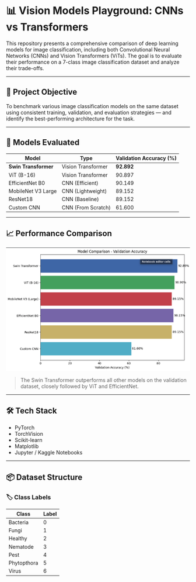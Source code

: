 # 📊 Vision Models Playground: CNNs vs Transformers

This repository presents a comprehensive comparison of deep learning models for image classification, including both Convolutional Neural Networks (CNNs) and Vision Transformers (ViTs). The goal is to evaluate their performance on a 7-class image classification dataset and analyze their trade-offs.

---

## 🧠 Project Objective

To benchmark various image classification models on the same dataset using consistent training, validation, and evaluation strategies — and identify the best-performing architecture for the task.

---

## 🚀 Models Evaluated

| Model                | Type                | Validation Accuracy (%) |
|---------------------|---------------------|--------------------------|
| **Swin Transformer**     | Vision Transformer   | **92.892**               |
| ViT (B-16)           | Vision Transformer   | 90.897                   |
| EfficientNet B0      | CNN (Efficient)      | 90.149                   |
| MobileNet V3 Large   | CNN (Lightweight)    | 89.152                   |
| ResNet18             | CNN (Baseline)       | 89.152                   |
| Custom CNN           | CNN (From Scratch)   | 61.600                   |

---

## 📈 Performance Comparison

![Model Accuracy Comparison](./accuracies.png)

> The Swin Transformer outperforms all other models on the validation dataset, closely followed by ViT and EfficientNet.

---

## 🛠️ Tech Stack

- PyTorch
- TorchVision
- Scikit-learn
- Matplotlib
- Jupyter / Kaggle Notebooks

---

## 📦 Dataset Structure

### 🏷️ Class Labels

| Class         | Label |
|---------------|--------|
| Bacteria      | 0      |
| Fungi         | 1      |
| Healthy       | 2      |
| Nematode      | 3      |
| Pest          | 4      |
| Phytopthora   | 5      |
| Virus         | 6      |

